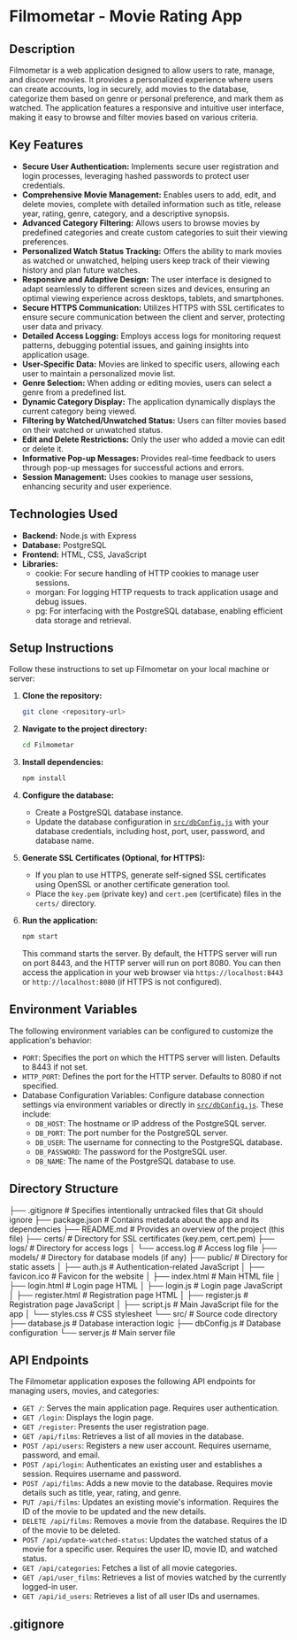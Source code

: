 # Filmometar - Movie Rating App

## Description

Filmometar is a web application designed to allow users to rate, manage, and discover movies. It provides a personalized experience where users can create accounts, log in securely, add movies to the database, categorize them based on genre or personal preference, and mark them as watched. The application features a responsive and intuitive user interface, making it easy to browse and filter movies based on various criteria.

## Key Features

-   **Secure User Authentication:** Implements secure user registration and login processes, leveraging hashed passwords to protect user credentials.
-   **Comprehensive Movie Management:** Enables users to add, edit, and delete movies, complete with detailed information such as title, release year, rating, genre, category, and a descriptive synopsis.
-   **Advanced Category Filtering:** Allows users to browse movies by predefined categories and create custom categories to suit their viewing preferences.
-   **Personalized Watch Status Tracking:** Offers the ability to mark movies as watched or unwatched, helping users keep track of their viewing history and plan future watches.
-   **Responsive and Adaptive Design:** The user interface is designed to adapt seamlessly to different screen sizes and devices, ensuring an optimal viewing experience across desktops, tablets, and smartphones.
-   **Secure HTTPS Communication:** Utilizes HTTPS with SSL certificates to ensure secure communication between the client and server, protecting user data and privacy.
-   **Detailed Access Logging:** Employs access logs for monitoring request patterns, debugging potential issues, and gaining insights into application usage.
-   **User-Specific Data:** Movies are linked to specific users, allowing each user to maintain a personalized movie list.
-   **Genre Selection:** When adding or editing movies, users can select a genre from a predefined list.
-   **Dynamic Category Display:** The application dynamically displays the current category being viewed.
-   **Filtering by Watched/Unwatched Status:** Users can filter movies based on their watched or unwatched status.
-   **Edit and Delete Restrictions:** Only the user who added a movie can edit or delete it.
-   **Informative Pop-up Messages:** Provides real-time feedback to users through pop-up messages for successful actions and errors.
-   **Session Management:** Uses cookies to manage user sessions, enhancing security and user experience.

## Technologies Used

-   **Backend:** Node.js with Express
-   **Database:** PostgreSQL
-   **Frontend:** HTML, CSS, JavaScript
-   **Libraries:**
    -   cookie: For secure handling of HTTP cookies to manage user sessions.
    -   morgan: For logging HTTP requests to track application usage and debug issues.
    -   pg: For interfacing with the PostgreSQL database, enabling efficient data storage and retrieval.

## Setup Instructions

Follow these instructions to set up Filmometar on your local machine or server:

1.  **Clone the repository:**

    ```sh
    git clone <repository-url>
    ```

2.  **Navigate to the project directory:**

    ```sh
    cd Filmometar
    ```

3.  **Install dependencies:**

    ```sh
    npm install
    ```

4.  **Configure the database:**

    -   Create a PostgreSQL database instance.
    -   Update the database configuration in [`src/dbConfig.js`](src/dbConfig.js) with your database credentials, including host, port, user, password, and database name.

5.  **Generate SSL Certificates (Optional, for HTTPS):**

    -   If you plan to use HTTPS, generate self-signed SSL certificates using OpenSSL or another certificate generation tool.
    -   Place the `key.pem` (private key) and `cert.pem` (certificate) files in the `certs/` directory.

6.  **Run the application:**

    ```sh
    npm start
    ```

    This command starts the server. By default, the HTTPS server will run on port 8443, and the HTTP server will run on port 8080. You can then access the application in your web browser via `https://localhost:8443` or `http://localhost:8080` (if HTTPS is not configured).

## Environment Variables

The following environment variables can be configured to customize the application's behavior:

-   `PORT`: Specifies the port on which the HTTPS server will listen. Defaults to 8443 if not set.
-   `HTTP_PORT`: Defines the port for the HTTP server. Defaults to 8080 if not specified.
-   Database Configuration Variables: Configure database connection settings via environment variables or directly in [`src/dbConfig.js`](src/dbConfig.js). These include:
    -   `DB_HOST`: The hostname or IP address of the PostgreSQL server.
    -   `DB_PORT`: The port number for the PostgreSQL server.
    -   `DB_USER`: The username for connecting to the PostgreSQL database.
    -   `DB_PASSWORD`: The password for the PostgreSQL user.
    -   `DB_NAME`: The name of the PostgreSQL database to use.

## Directory Structure

├── .gitignore # Specifies intentionally untracked files that Git should ignore
├── package.json # Contains metadata about the app and its dependencies
├── README.md # Provides an overview of the project (this file)
├── certs/ # Directory for SSL certificates (key.pem, cert.pem)
├── logs/ # Directory for access logs
│ └── access.log # Access log file
├── models/ # Directory for database models (if any)
├── public/ # Directory for static assets
│ ├── auth.js # Authentication-related JavaScript
│ ├── favicon.ico # Favicon for the website
│ ├── index.html # Main HTML file
│ ├── login.html # Login page HTML
│ ├── login.js # Login page JavaScript
│ ├── register.html # Registration page HTML
│ ├── register.js # Registration page JavaScript
│ ├── script.js # Main JavaScript file for the app
│ └── styles.css # CSS stylesheet
└── src/ # Source code directory
├── database.js # Database interaction logic
├── dbConfig.js # Database configuration
└── server.js # Main server file

## API Endpoints

The Filmometar application exposes the following API endpoints for managing users, movies, and categories:

-   `GET /`: Serves the main application page. Requires user authentication.
-   `GET /login`: Displays the login page.
-   `GET /register`: Presents the user registration page.
-   `GET /api/films`: Retrieves a list of all movies in the database.
-   `POST /api/users`: Registers a new user account. Requires username, password, and email.
-   `POST /api/login`: Authenticates an existing user and establishes a session. Requires username and password.
-   `POST /api/films`: Adds a new movie to the database. Requires movie details such as title, year, rating, and genre.
-   `PUT /api/films`: Updates an existing movie's information. Requires the ID of the movie to be updated and the new details.
-   `DELETE /api/films`: Removes a movie from the database. Requires the ID of the movie to be deleted.
-   `POST /api/update-watched-status`: Updates the watched status of a movie for a specific user. Requires the user ID, movie ID, and watched status.
-   `GET /api/categories`: Fetches a list of all movie categories.
-   `GET /api/user_films`: Retrieves a list of movies watched by the currently logged-in user.
-   `GET /api/id_users`: Retrieves a list of all user IDs and usernames.

## .gitignore
